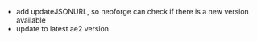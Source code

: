 - add updateJSONURL, so neoforge can check if there is a new version available
- update to latest ae2 version